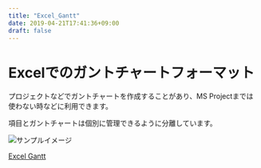 ```yaml
---
title: "Excel_Gantt"
date: 2019-04-21T17:41:36+09:00
draft: false
---
```



# Excelでのガントチャートフォーマット
プロジェクトなどでガントチャートを作成することがあり、MS Projectまでは使わない時などに利用できます。

項目とガントチャートは個別に管理できるように分離しています。

![サンプルイメージ](../../images/contents/Excel_Gantt_01.png)

[Excel Gantt](../../Files/TaskAndGanttt_20190327.xlsx "Excel Gantt")
